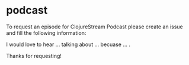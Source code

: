 # podcast

To request an episode for ClojureStream Podcast please create an issue and fill the following information:

I would love to hear ... talking about ... becuase ... .

Thanks for requesting!
